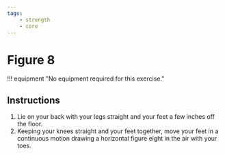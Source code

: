 ```yaml
---
tags:
    - strength
    - core
---
```


#  Figure 8

!!! equipment "No equipment required for this exercise."

## Instructions

1. Lie on your back with your legs straight and your feet a few inches off the floor.
2. Keeping your knees straight and your feet together, move your feet in a continuous motion drawing a horizontal figure eight in the air with your toes.